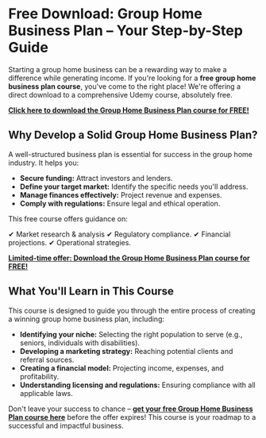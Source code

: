 # Free Download: Group Home Business Plan – Your Step-by-Step Guide

Starting a group home business can be a rewarding way to make a difference while generating income. If you're looking for a **free group home business plan course**, you've come to the right place! We're offering a direct download to a comprehensive Udemy course, absolutely free.

[**Click here to download the Group Home Business Plan course for FREE!**](https://udemywork.com/group-home-business-plan)

## Why Develop a Solid Group Home Business Plan?

A well-structured business plan is essential for success in the group home industry. It helps you:

*   **Secure funding:** Attract investors and lenders.
*   **Define your target market:** Identify the specific needs you'll address.
*   **Manage finances effectively:** Project revenue and expenses.
*   **Comply with regulations:** Ensure legal and ethical operation.

This free course offers guidance on:

✔ Market research & analysis
✔ Regulatory compliance.
✔ Financial projections.
✔ Operational strategies.

[**Limited-time offer: Download the Group Home Business Plan course for FREE!**](https://udemywork.com/group-home-business-plan)

## What You'll Learn in This Course

This course is designed to guide you through the entire process of creating a winning group home business plan, including:

*   **Identifying your niche:** Selecting the right population to serve (e.g., seniors, individuals with disabilities).
*   **Developing a marketing strategy:** Reaching potential clients and referral sources.
*   **Creating a financial model:** Projecting income, expenses, and profitability.
*   **Understanding licensing and regulations:** Ensuring compliance with all applicable laws.

Don't leave your success to chance – **[get your free Group Home Business Plan course here](https://udemywork.com/group-home-business-plan)** before the offer expires! This course is your roadmap to a successful and impactful business.
